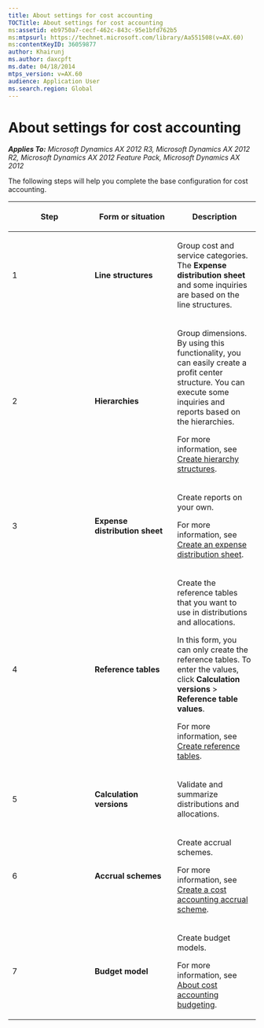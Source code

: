 ```yaml
---
title: About settings for cost accounting
TOCTitle: About settings for cost accounting
ms:assetid: eb9750a7-cecf-462c-843c-95e1bfd762b5
ms:mtpsurl: https://technet.microsoft.com/library/Aa551508(v=AX.60)
ms:contentKeyID: 36059877
author: Khairunj
ms.author: daxcpft
ms.date: 04/18/2014
mtps_version: v=AX.60
audience: Application User
ms.search.region: Global
---
```


# About settings for cost accounting 


_**Applies To:** Microsoft Dynamics AX 2012 R3, Microsoft Dynamics AX 2012 R2, Microsoft Dynamics AX 2012 Feature Pack, Microsoft Dynamics AX 2012_

The following steps will help you complete the base configuration for cost accounting.

<table>
<colgroup>
<col style="width: 33%" />
<col style="width: 33%" />
<col style="width: 33%" />
</colgroup>
<thead>
<tr class="header">
<th><p>Step</p></th>
<th><p>Form or situation</p></th>
<th><p>Description</p></th>
</tr>
</thead>
<tbody>
<tr class="odd">
<td><p>1</p></td>
<td><p><strong>Line structures</strong></p></td>
<td><p>Group cost and service categories. The <strong>Expense distribution sheet</strong> and some inquiries are based on the line structures.</p></td>
</tr>
<tr class="even">
<td><p>2</p></td>
<td><p><strong>Hierarchies</strong></p></td>
<td><p>Group dimensions. By using this functionality, you can easily create a profit center structure. You can execute some inquiries and reports based on the hierarchies.</p>
<p>For more information, see <a href="create-hierarchy-structures.md">Create hierarchy structures</a>.</p></td>
</tr>
<tr class="odd">
<td><p>3</p></td>
<td><p><strong>Expense distribution sheet</strong></p></td>
<td><p>Create reports on your own.</p>
<p>For more information, see <a href="create-an-expense-distribution-sheet.md">Create an expense distribution sheet</a>.</p></td>
</tr>
<tr class="even">
<td><p>4</p></td>
<td><p><strong>Reference tables</strong></p></td>
<td><p>Create the reference tables that you want to use in distributions and allocations.</p>
<p>In this form, you can only create the reference tables. To enter the values, click <strong>Calculation versions</strong> &gt; <strong>Reference table values</strong>.</p>
<p>For more information, see <a href="create-reference-tables.md">Create reference tables</a>.</p></td>
</tr>
<tr class="odd">
<td><p>5</p></td>
<td><p><strong>Calculation versions</strong></p></td>
<td><p>Validate and summarize distributions and allocations.</p></td>
</tr>
<tr class="even">
<td><p>6</p></td>
<td><p><strong>Accrual schemes</strong></p></td>
<td><p>Create accrual schemes.</p>
<p>For more information, see <a href="create-a-cost-accounting-accrual-scheme.md">Create a cost accounting accrual scheme</a>.</p></td>
</tr>
<tr class="odd">
<td><p>7</p></td>
<td><p><strong>Budget model</strong></p></td>
<td><p>Create budget models.</p>
<p>For more information, see <a href="about-cost-accounting-budgeting.md">About cost accounting budgeting</a>.</p></td>
</tr>
</tbody>
</table>

  


